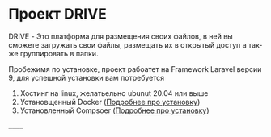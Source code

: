# Проект DRIVE
DRIVE - Это платформа для размещения своих файлов, в ней вы сможете загружать свои файлы, размещать их в открытый доступ а так-же группировать в папки.

Пробежимя по установке, проект рабоатет на Framework Laravel версии 9, для успешной установки вам потребуется

1) Хостинг на linux, желатьельно ubunut 20.04 или выше
2) Установщенный Docker (<a href="https://www.digitalocean.com/community/tutorials/how-to-install-and-use-docker-on-ubuntu-20-04-ru">Подробнее про установку</a>)
2) Установленный Compsoer (<a href="https://losst.pro/ustanovka-composer-ubuntu-16-04">Подробнее про установку</a>)

```
____
```
